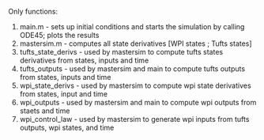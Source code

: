 Only functions:

1. main.m - sets up initial conditions and starts the simulation by calling ODE45; plots the results
2. mastersim.m - computes all state derivatives [WPI states ; Tufts states]
3. tufts_state_derivs - used by mastersim to compute tufts states derivatives from states, inputs and time
4. tufts_outputs - used by mastersim and main to compute tufts outputs from states, inputs and time
5. wpi_state_derivs - used by mastersim to compute wpi state derivatives from states, input and time
6. wpi_outputs - used by mastersim and main to compute wpi outputs from staets and time
7. wpi_control_law - used by mastersim to generate wpi inputs from tufts outputs, wpi states, and time
